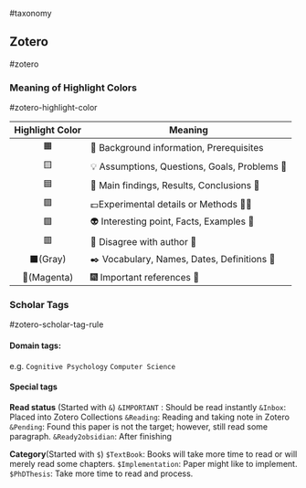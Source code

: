#taxonomy
## Zotero
#zotero  
### Meaning of Highlight Colors
#zotero-highlight-color

| **Highlight Color** | **Meaning**                                   |
| :-----------------: | --------------------------------------------- |
|         🟧          | 📙 Background information, Prerequisites      |
|         🟨          | 💡 Assumptions, Questions, Goals, Problems 🤯 |
|         🟦          | 💎 Main findings, Results, Conclusions 🧐     |
|         🟪          | 💷Experimental details or Methods 👨‍🔬       |
|         🟩          | 👽 Interesting point, Facts, Examples 🤗      |
|         🟥          | 🚨 Disagree with author 🤨                    |
|       ⬛(Gray)       | ✒️ Vocabulary, Names, Dates, Definitions 📌   |
|     🎀(Magenta)     | 🎆 Important references 📄                    |

### Scholar Tags
#zotero-scholar-tag-rule
#### Domain tags:
e.g. 
`Cognitive Psychology`
`Computer Science`
	
#### Special tags

**Read status** (Started with `&`) 
`&IMPORTANT` : Should be read instantly
`&Inbox`: Placed into Zotero Collections 
`&Reading`: Reading and taking note in Zotero
`&Pending`: Found this paper is not the target; however, still read some paragraph.
`&Ready2obsidian`: After finishing

**Category**(Started with `$`) 
`$TextBook`:  Books will take more time to read or will merely read some chapters.
`$Implementation`: Paper might like to implement.  
`$PhDThesis`: Take more time to read and process.
